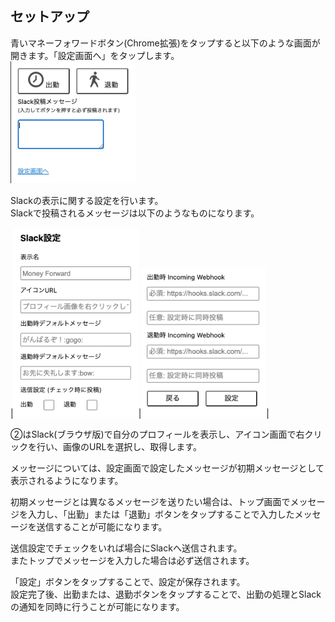 ## セットアップ
⻘いマネーフォワードボタン(Chrome拡張)をタップすると以下のような画⾯が開きます。「設定画⾯へ」をタップします。  
<img src="img/top.png" width="200">

  
Slackの表⽰に関する設定を⾏います。  
Slackで投稿されるメッセージは以下のようなものになります。  
  
|<img src="img/setting1.png" width="200">|<img src="img/setting2.png" width="200">|
  
②はSlack(ブラウザ版)で⾃分のプロフィールを表⽰し、アイコン画⾯で右クリックを⾏い、画像のURLを選択し、取得します。  
    
メッセージについては、設定画⾯で設定したメッセージが初期メッセージとして表⽰されるようになります。  
  
初期メッセージとは異なるメッセージを送りたい場合は、トップ画⾯でメッセージを⼊⼒し、「出勤」または「退勤」ボタンをタップすることで⼊⼒したメッセージを送信することが可能になります。  
  
送信設定でチェックをいれば場合にSlackへ送信されます。  
またトップでメッセージを⼊⼒した場合は必ず送信されます。  
  
「設定」ボタンをタップすることで、設定が保存されます。  
設定完了後、出勤または、退勤ボタンをタップすることで、出勤の処理とSlackの通知を同時に⾏うことが可能になります。  